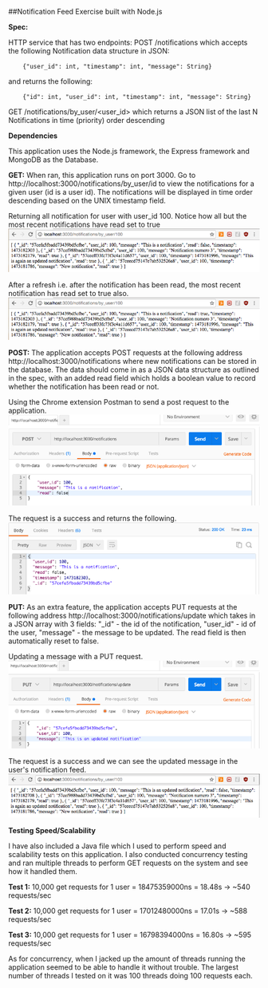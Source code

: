 ##Notification Feed Exercise built with Node.js

**Spec:**

HTTP service that has two endpoints: POST /notifications which accepts the following Notification data structure in JSON:

		{"user_id": int, "timestamp": int, "message": String}

and returns the following:

		{"id": int, "user_id": int, "timestamp": int, "message": String}

GET /notifications/by_user/<user_id> which returns a JSON list of the last N Notifications in time (priority) order descending

**Dependencies**

This application uses the Node.js framework, the Express framework and MongoDB as the Database.


**GET:** When ran, this application runs on port 3000. Go to http://localhost:3000/notifications/by_user/id to view the notifications for a given user (id is a user id). 
The notifications will be displayed in time order descending based on the UNIX timestamp field.

Returning all notification for user with user_id 100. Notice how all but the most recent notifications have read set to true
![GET Request 1 Screenshot](/screenshots/GET%20before%20refresh.png?raw=true)

After a refresh i.e. after the notification has been read, the most recent notification has read set to true also.
![GET Request 2 Screenshot](/screenshots/Get%20after%20refresh.png?raw=true)

**POST:** The application accepts POST requests at the following address http://localhost:3000/notifications where new notifications can be stored in the database.
The data should come in as a JSON data structure as outlined in the spec, with an added read field which holds a boolean value to record whether the notification has been read or not.

Using the Chrome extension Postman to send a post request to the application.
![POST Request Screenshot](/screenshots/POST%20Request.png?raw=true)

The request is a success and returns the following.
![POST Response Screenshot](/screenshots/POST%20Return.png?raw=true)

**PUT:** As an extra feature, the application accepts PUT requests at the following address http://localhost:3000/notifications/update which takes in a JSON array with 3 fields: 
	"_id" - the id of the notification, 
	"user_id" - id of the user,
	"message" - the message to be updated.
The read field is then automatically reset to false.

Updating a message with a PUT request.
![PUT Request Screenshot](/screenshots/PUT%20request.png?raw=true)

The request is a success and we can see the updated message in the user's notification feed.
![GET Request after PUT Screenshot](/screenshots/Updated%20notification.png?raw=true)

**Testing Speed/Scalability**

I have also included a Java file which I used to perform speed and scalability tests on this application. I also conducted concurrency testing and ran multiple threads to perform GET requests on the system and see how it handled them.

**Test 1:** 10,000 get requests for 1 user = 18475359000ns = 18.48s
	-> ~540 requests/sec

**Test 2:** 10,000 get requests for 1 user = 17012480000ns = 17.01s
	-> ~588 requests/sec

**Test 3:** 10,000 get requests for 1 user = 16798394000ns = 16.80s
	-> ~595 requests/sec

As for concurrency, when I jacked up the amount of threads running the application seemed to be able to handle it without trouble. The largest number of threads I tested on it was 100 threads doing 100 requests each.